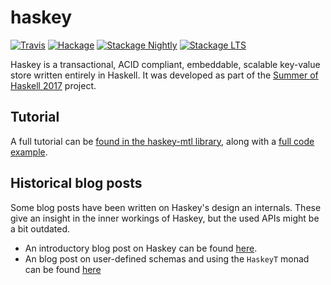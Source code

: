 haskey
======

[![Travis](https://travis-ci.org/haskell-haskey/haskey.svg?branch=master)](https://travis-ci.org/haskell-haskey/haskey)
[![Hackage](https://img.shields.io/hackage/v/haskey.svg?maxAge=2592000)](https://hackage.haskell.org/package/haskey)
[![Stackage Nightly](http://stackage.org/package/haskey/badge/nightly)](http://stackage.org/nightly/package/haskey)
[![Stackage LTS](http://stackage.org/package/haskey/badge/lts)](http://stackage.org/lts/package/haskey)

Haskey is a transactional, ACID compliant, embeddable, scalable key-value
store written entirely in Haskell. It was developed as part of the [Summer of Haskell 2017][soh2017] project.

  [soh2017]: https://summer.haskell.org/news/2017-05-24-accepted-projects.html

## Tutorial

A full tutorial can be [found in the haskey-mtl library](https://github.com/haskell-haskey/haskey-mtl/blob/master/docs/tutorial.md), along with a [full code example](https://github.com/haskell-haskey/haskey-mtl/tree/feature/tutorial/example).

## Historical blog posts
Some blog posts have been written on Haskey's design an internals. These give an insight in the inner workings of Haskey, but the used APIs might be a bit outdated.

  - An introductory blog post on Haskey can be found [here][introduction].
  - An blog post on user-defined schemas and using the `HaskeyT` monad can be found [here][haskey-mtl-post]

  [introduction]: https://deliquus.com/posts/2017-08-24-introducing-haskey.html
  [haskey-mtl-post]: https://deliquus.com/posts/2017-09-14-haskey-user-defined-schemas-and-monad-transformers.html
